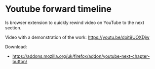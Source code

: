 # Youtube forward timeline
Is browser extension to quickly rewind video on YouTube to the next section.

Video with a demonstration of the work: https://youtu.be/doit9UOXDjw

Download:
- https://addons.mozilla.org/uk/firefox/addon/youtube-next-chapter-button/
